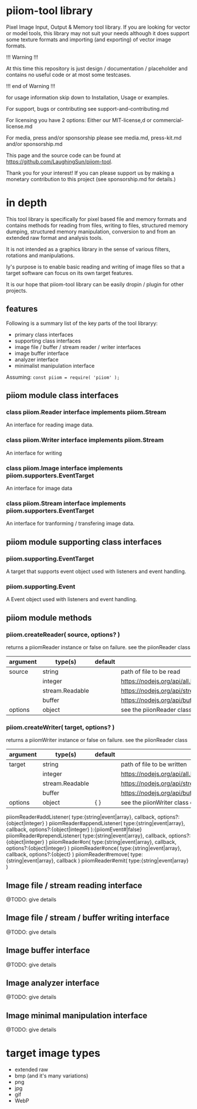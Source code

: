 # piiom-tool library

Pixel Image Input, Output &amp; Memory tool library.  If you are looking for vector or model tools, this library may not suit your needs although it does support some texture formats and importing (and exporting) of vector image formats.

!!! Warning !!!

At this time this repository is just design / documentation / placeholder and contains no useful code or at most some testcases.

!!! end of Warning !!!

for usage information skip down to Installation, Usage or examples.

For support, bugs or contributing see support-and-contributing.md

For licensing you have 2 options: Either our MIT-license,d or commercial-license.md

For media, press and/or sponsorship please see media.md, press-kit.md and/or sponsorship.md

This page and the source code can be found at https://github.com/LaughingSun/piiom-tool.

Thank you for your interest!  If you can please support us by making a monetary contribution to this project (see sponsorship.md for details.)

# in depth

This tool library is specifically for pixel based file and memory formats and contains methods for reading from files, writing to files, structured memory dumping, structured memory manipulation, conversion to and from an extended raw format and analysis tools.  

It is not intended as a graphics library in the sense of various filters, rotations and manipulations.  

Iy's purpose is to enable basic reading and writing of image files so that a target software can focus on its own target features.  

It is our hope that piiom-tool library can be easily dropin / plugin for other projects.

## features

Following is a summary list of the key parts of the tool libraryy:
+ primary class interfaces
+ supporting class interfaces
+ image file / buffer / stream reader / writer interfaces
+ image buffer interface
+ analyzer interface
+ minimalist manipulation interface

Assuming:
`const piiom = require( 'piiom' );`

## piiom module class interfaces



### class piiom.Reader interface implements piiom.Stream

An interface for reading image data.



### class piiom.Writer interface implements piiom.Stream

An interface for writing

### class piiom.Image interface implements piiom.supporters.EventTarget

An interface for image data



### class piiom.Stream interface implements piiom.supporters.EventTarget

An interface for tranforming / transfering image data.



## piiom module supporting class interfaces



### piiom.supporting.EventTarget

A target that supports event object used with listeners and event handling.



### piiom.supporting.Event

A Event object used with listeners and event handling.



## piiom module methods

### piiom.createReader( source, options? )

returns a piiomReader instance or false on failure. see the piionReader class

argument  | type(s)         | default   | description
--------- | --------------- | --------- |------------------------------
source    | string          |           | path of file to be read
          | integer         |           | https://nodejs.org/api/all.html#fs_event_open
          | stream.Readable |           | https://nodejs.org/api/stream.html#stream_class_stream_readable
          | buffer          |           | https://nodejs.org/api/buffer.html#buffer_class_buffer
options   | object          |           | see the piionReader class constructor

### piiom.createWriter( target, options? )

returns a piiomWriter instance or false on failure. see the piionReader class

argument  | type(s)         | default   | description
--------- | --------------- | --------- |------------------------------
target    | string          |           | path of file to be written
          | integer         |           | https://nodejs.org/api/all.html#fs_event_open
          | stream.Readable |           | https://nodejs.org/api/stream.html#stream_class_stream_readable
          | buffer          |           | https://nodejs.org/api/buffer.html#buffer_class_buffer
options   | object          | { }       | see the piionWriter class constructor


piiomReader#addListener( type:{string|event|array}, callback, options?:{object|integer} )
piiomReader#appendListener( type:{string|event|array}, callback, options?:{object|integer} ):{piiomEvent#|false}
piiomReader#prependListener( type:{string|event|array}, callback, options?:{object|integer} )
piiomReader#on( type:{string|event|array}, callback, options?:{object|integer} )
piiomReader#once( type:{string|event|array}, callback, options?:{object} )
piiomReader#remove( type:{string|event|array}, callback )
piiomReader#emit( type:{string|event|array} )

## Image file / stream reading interface

@TODO: give details


## Image file / stream / buffer writing interface

@TODO: give details


## Image buffer interface

@TODO: give details

## Image analyzer interface

@TODO: give details

## Image minimal manipulation interface

@TODO: give details

# target image types

+ extended raw
+ bmp (and it's many variations)
+ png
+ jpg
+ gif
+ WebP



